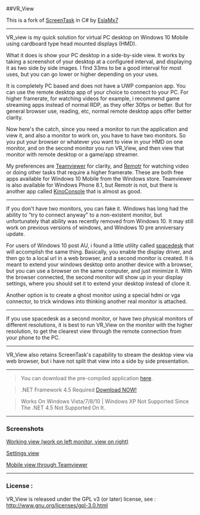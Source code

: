 ##VR_View

This is a fork of [ScreenTask](https://github.com/EslaMx7/ScreenTask) in C# by [EslaMx7](https://github.com/EslaMx7)

------------------------------

VR_view is my quick solution for virtual PC desktop on Windows 10 Mobile using cardboard type head mounted displays (HMD).

What it does is show your PC desktop in a side-by-side view. It works by taking a screenshot of your desktop at a configured interval, and displaying it as two side by side images. I find 33ms to be a good interval for most uses, but you can go lower or higher depending on your uses.

It is completely PC based and does not have a UWP companion app. You can use the remote desktop app of your choice to connect to your PC. For higher framerate, for watching videos for example, i recommend game streaming apps instead of normal RDP, as they offer 30fps or better. But for general browser use, reading, etc, normal remote desktop apps offer better clarity.

Now here's the catch, since you need a monitor to run the application and view it, and also a monitor to work on, you have to have two monitors. So you put your browser or whatever you want to view in your HMD on one monitor, and on the second monitor you run VR_View, and then view that monitor with remote desktop or a game/app streamer.

My preferences are [Teamviewer](https://www.microsoft.com/en-us/store/p/teamviewer-remote-control/9wzdncrfj0rh) for clarity, and [Remotr](https://www.microsoft.com/en-us/store/p/remotr/9nblggh2kbv2) for watching video or doing other tasks that require a higher framerate. These are both free apps available for Windows 10 Mobile from the Windows store. Teamviewer is also available for Windows Phone 8.1, but Remotr is not, but there is another app called [KinoConsole](https://www.microsoft.com/en-us/store/p/kinoconsole/9wzdncrdms6r) that is almost as good.

------------------------------

If you don't have two monitors, you can fake it. Windows has long had the ability to "try to connect anyway" to a non-existent monitor, but unfortunately that ability was recently removed from Windows 10. It may still work on previous versions of windows, and Windows 10 pre anniversary update.

For users of Windows 10 post AU, i found a little utility called [spacedesk](http://spacedesk.ph/) that will accomplish the same thing. Basically, you enable the display driver, and then go to a local url in a web browser, and a second monitor is created. It is meant to extend your windows desktop onto another device with a browser, but you can use a browser on the same computer, and just minimize it. With the browser connected, the second monitor will show up in your display settings, where you should set it to extend your desktop instead of clone it.

Another option is to create a ghost monitor using a special hdmi or vga connector, to trick windows into thinking another real monitor is attached.

------------------------------

If you use spacedesk as a second monitor, or have two physical monitors of different resolutions, it is best to run VR_View on the monitor with the higher resolution, to get the clearest view through the remote connection from your phone to the PC.

------------------------------

VR_View also retains ScreenTask's capability to stream the desktop view via web browser, but i have not split that view into a side by side presentation.

------------------------------

> You can download the pre-compiled application [here](https://drive.google.com/file/d/0B6k8Z8ibdu9UUTdXUTBUaDdzQlk/view?usp=sharing).

> .NET Framework 4.5 Required [Download NOW!](http://www.microsoft.com/en-eg/download/details.aspx?id=30653)

> Works On Windows Vista/7/8/10 | Windows XP Not Supported Since The .NET 4.5 Not Supported On It.

------------------------------
### Screenshots

[Working view (work on left monitor, view on right)](https://drive.google.com/file/d/0B6k8Z8ibdu9UNW5qUmp0dUhJMUk/view?usp=sharing)

[Settings view](https://drive.google.com/file/d/0B6k8Z8ibdu9UNXBLV3JBbmxGWk0/view?usp=sharing)

[Mobile view through Teamviewer](https://drive.google.com/file/d/0B6k8Z8ibdu9UTnNGV2d0blRfNlk/view?usp=sharing)

------------------------------

### License :
VR_View is released under the GPL v3 (or later) license, see : http://www.gnu.org/licenses/gpl-3.0.html

